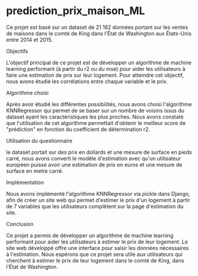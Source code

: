 # prediction_prix_maison_ML
Ce projet est basé sur un dataset de 21 162 données portant sur les ventes de maisons dans le comté de King dans l'État de Washington aux États-Unis entre 2014 et 2015.

Objectifs

L'objectif principal de ce projet est de développer un algorithme de machine learning performant (à partir du r2 ou du mse) pour aider les utilisateurs à faire une estimation de prix sur leur logement. Pour atteindre cet objectif, nous avons étudié les corrélations entre chaque variable et le prix.

Algorithme choisi

Après avoir étudié les différentes possibilités, nous avons choisi l'algorithme KNNRegressor qui permet de se baser sur un nombre de voisins issus du dataset ayant les caractéristiques les plus proches. Nous avons constaté que l'utilisation de cet algorithme permettait d'obtenir le meilleur score de "prédiction" en fonction du coefficient de détermination r2.
  
  
Utilisation du questionnaire

le dataset portait sur des prix en dollards et une mesure de surface en pieds carré, nous avons converti le modéle d'estimation avec qu'un utilisateur  européen puisse avoir une estimation de prix en euros et une mesure de surface en metre carré.

Implémentation

Nous avons implémenté l'algorithme KNNRegressor via pickle dans Django, afin de créer un site web qui permet d'estimer le prix d'un logement à partir de 7 variables que les utilisateurs complètent sur la page d'estimation du site.

Conclusion

Ce projet a permis de développer un algorithme de machine learning performant pour aider les utilisateurs à estimer le prix de leur logement. Le site web développé offre une interface pour saisir les données nécessaires à l'estimation. Nous espérons que ce projet sera utile aux utilisateurs qui cherchent à estimer le prix de leur logement dans le comté de King, dans l'État de Washington.
